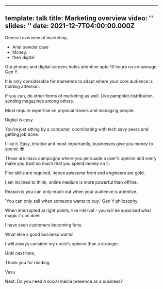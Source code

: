---
template: talk
title: Marketing overview
video: ''
slides: ''
date: 2021-12-7T04:00:00.000Z
-
General overview of marketing. 

- Ariel powder case
- Money. 
- then digital

Our phones and digital screens holds attention upto 10 hours on an average Gen Y. 

It is only considerable for marketers to adapt where your core audience is holding attention. 

If you can, do other forms of marketing as well. Like pamphlet distribution, sending magazines among others. 

Most require expertise on physical travels and managing people. 

Digital is easy. 

You're just sitting by a computer, coordinating with tech savy peers and getting job done. 

I like it. Easy, intutive and most importantly, businesses give you money to spend. 😎

These are mass campaigns where you persuade a user's opinion and every make you trust so much that you spend money on it.

Fine skills are required, hence awesome front end engineers are gold. 

 I am inclined to think, online medium is more powerful than offline. 

Reason is you can only reach out when your audience is attentive. 

'You can only sell when someone wants to buy.' Gen Y philosophy

When interrupted at right points, like interval - you will be surprised what magic it can does.

I have seen customers becoming fans. 

What else a good business wants!

I will always consider my uncle's opinion than a stranger. 

Until next time,

Thank you for reading.

Vasu

Next: Do you need a social media presence as a business?